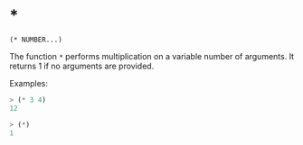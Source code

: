 # *

`(* NUMBER...)`

The function `*` performs multiplication on a variable number of
arguments. It returns 1 if no arguments are provided.

Examples:

```lisp
> (* 3 4)
12

> (*)
1
```
